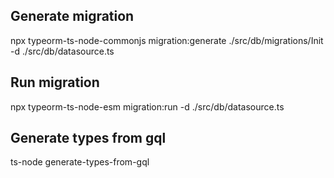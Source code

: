## Generate migration
npx typeorm-ts-node-commonjs migration:generate ./src/db/migrations/Init -d ./src/db/datasource.ts

## Run migration
npx typeorm-ts-node-esm migration:run -d ./src/db/datasource.ts

## Generate types from gql
ts-node generate-types-from-gql
